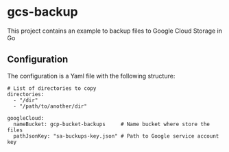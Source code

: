 # gcs-backup
This project contains an example to backup files to Google Cloud Storage in Go

## Configuration
The configuration is a Yaml file with the following structure:
```
# List of directories to copy
directories:
  - "/dir"
  - "/path/to/another/dir"

googleCloud:
  nameBucket: gcp-bucket-backups     # Name bucket where store the files
  pathJsonKey: "sa-buckups-key.json" # Path to Google service account key
```
